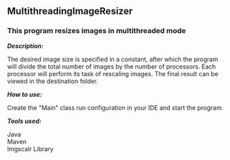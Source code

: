 
## MultithreadingImageResizer

### This program resizes images in multithreaded mode

***Description:***

The desired image size is specified in a constant, 
after which the program will divide the total number of images 
by the number of processors. Each processor will perform its task of rescaling images. 
The final result can be viewed in the destination folder.

***How to use:***

Create the "Main" class run configuration in your IDE and start the program.

***Tools used:***

Java <br/>
Maven <br/>
Imgscalr Library <br/>
